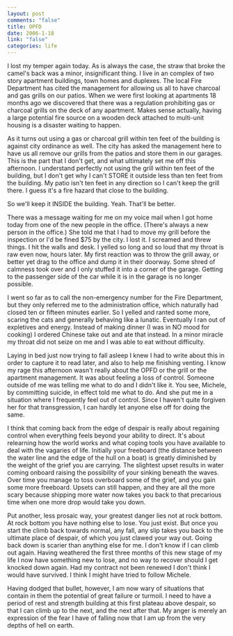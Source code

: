 ```yaml
--- 
layout: post
comments: "false"
title: OPFD
date: 2006-1-18
link: "false"
categories: life
---
```

I lost my temper again today. As is always the case, the straw that broke the camel's back was a minor, insignificant thing. I live in an complex of two story apartment buildings, town homes and duplexes. The local Fire Department has cited the management for allowing us all to have charcoal and gas grills on our patios. When we were first looking at apartments 18 months ago we discovered that there was a regulation prohibiting gas or charcoal grills on the deck of any apartment. Makes sense actually, having a large potential fire source on a wooden deck attached to multi-unit housing is a disaster waiting to happen.

As it turns out using a gas or charcoal grill within ten feet of the building is against city ordinance as well. The city has asked the management here to have us all remove our grills from the patios and store them in our garages.  This is the part that I don't get, and what ultimately set me off this afternoon. I understand perfectly not using the grill within ten feet of the building, but I don't get why I can't STORE it outside less than ten feet from the building. My patio isn't ten feet in any direction so I can't keep the grill there. I guess it's a fire hazard that close to the building.

So we'll keep it INSIDE the building. Yeah. That'll be better.

There was a message waiting for me on my voice mail when I got home today from one of the new people in the office. (There's always a new person in the office.) She told me that I had to move my grill before the inspection or I'd be fined $75 by the city. I lost it. I screamed and threw things. I hit the walls and desk. I yelled so long and so loud that my throat is raw even now, hours later. My first reaction was to throw the grill away, or better yet drag to the office and dump it in their doorway. Some shred of calmness took over and I only stuffed it into a corner of the garage. Getting to the passenger side of the car while it is in the garage is no longer possible.

I went so far as to call the non-emergency number for the Fire Department, but they only referred me to the administration office, which naturally had closed ten or fifteen minutes earlier. So I yelled and ranted some more, scaring the cats and generally behaving like a lunatic. Eventually I ran out of expletives and energy. Instead of making dinner (I was in NO mood for cooking) I ordered Chinese take out and ate that instead. In a minor miracle my throat did not seize on me and I was able to eat without difficulty.

Laying in bed just now trying to fall asleep I knew I had to write about this in order to capture it to read later, and also to help me finishing venting. I know my rage this afternoon wasn't really about the OPFD or the grill or the apartment management. It was about feeling a loss of control. Someone outside of me was telling me what to do and I didn't like it. You see, Michele, by committing suicide, in effect told me what to do. And she put me in a situation where I frequently feel out of control. Since I haven't quite forgiven her for that transgression, I can hardly let anyone else off for doing the same.

I think that coming back from the edge of despair is really about regaining control when everything feels beyond your ability to direct. It's about relearning how the world works and what coping tools you have available to deal with the vagaries of life.  Initially your freeboard (the distance between the water line and the edge of the hull on a boat) is greatly diminished by the weight of the grief you are carrying. The slightest upset results in water coming onboard raising the possibility of your sinking beneath the waves. Over time you manage to toss overboard some of the grief, and you gain some more freeboard. Upsets can still happen, and they are all the more scary because shipping more water now takes you back to that precarious time when one more drop would take you down.

Put another, less prosaic way, your greatest danger lies not at rock bottom. At rock bottom you have nothing else to lose. You just exist. But once you start the climb back towards normal, any fall, any slip takes you back to the ultimate place of despair, of which you just clawed your way out. Going back down is scarier than anything else for me. I don't know if I can climb out again. Having weathered the first three months of this new stage of my life I now have something new to lose, and no way to recover should I get knocked down again. Had my contract not been renewed I don't think I would have survived. I think I might have tried to follow Michele.

Having dodged that bullet, however, I am now wary of situations that contain in them the potential of great failure or turmoil. I need to have a period of rest and strength building at this first plateau above despair, so that I can climb up to the next, and the next after that. My anger is merely an expression of the fear I have of falling now that I am up from the very depths of hell on earth.
